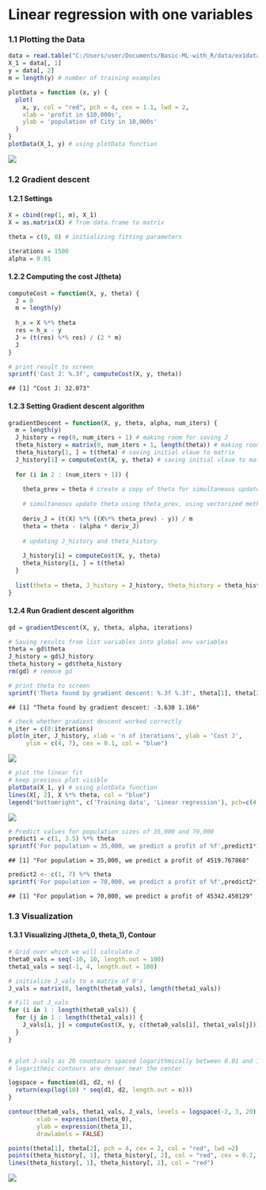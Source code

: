 Linear regression with one variables
================

### 1.1 Plotting the Data

``` r
data = read.table("C:/Users/user/Documents/Basic-ML-with_R/data/ex1data1.txt", sep = ',')
X_1 = data[, 1]
y = data[, 2]
m = length(y) # number of training examples

plotData = function (x, y) {
  plot(
    x, y, col = "red", pch = 4, cex = 1.1, lwd = 2,
    xlab = 'profit in $10,000s',
    ylab = 'population of City in 10,000s'
  )
}
plotData(X_1, y) # using plotData function
```

![](Coursera_ML_Assignment1_update_files/figure-markdown_github-ascii_identifiers/plotting%20data-1.png)

### 1.2 Gradient descent

#### 1.2.1 Settings

``` r
X = cbind(rep(1, m), X_1)
X = as.matrix(X) # from data.frame to matrix

theta = c(0, 0) # initializing fitting parameters

iterations = 1500
alpha = 0.01
```

#### 1.2.2 Computing the cost J(theta)

``` r
computeCost = function(X, y, theta) {
  J = 0 
  m = length(y)
    
  h_x = X %*% theta
  res = h_x - y
  J = (t(res) %*% res) / (2 * m)
  J
}

# print result to screen
sprintf('Cost J: %.3f', computeCost(X, y, theta))
```

    ## [1] "Cost J: 32.073"

#### 1.2.3 Setting Gradient descent algorithm

``` r
gradientDescent = function(X, y, theta, alpha, num_iters) {
  m = length(y)
  J_history = rep(0, num_iters + 1) # making room for saving J
  theta_history = matrix(0, num_iters + 1, length(theta)) # making room for saving theta
  theta_history[1, ] = t(theta) # saving initial vlaue to matrix
  J_history[1] = computeCost(X, y, theta) # saving initial vlaue to matrix
  
  for (i in 2 : (num_iters + 1)) {
    
    theta_prev = theta # create a copy of theta for simultaneous update
    
    # simultaneous update theta using theta_prev, using vectorized method
    
    deriv_J = (t(X) %*% ((X%*% theta_prev) - y)) / m
    theta = theta - (alpha * deriv_J)
    
    # updating J_history and theta_history
    
    J_history[i] = computeCost(X, y, theta)
    theta_history[i, ] = t(theta)
  }
  
  list(theta = theta, J_history = J_history, theta_history = theta_history)
}
```

#### 1.2.4 Run Gradient descent algorithm

``` r
gd = gradientDescent(X, y, theta, alpha, iterations)

# Saving results from list variables into global env variables
theta = gd$theta
J_history = gd$J_history
theta_history = gd$theta_history
rm(gd) # remove gd

# print theta to screen
sprintf('Theta found by gradient descent: %.3f %.3f', theta[1], theta[2])
```

    ## [1] "Theta found by gradient descent: -3.630 1.166"

``` r
# check whether gradient descent worked correctly 
n_iter = c(0:iterations)
plot(n_iter, J_history, xlab = 'n of iterations', ylab = 'Cost J',
     ylim = c(4, 7), cex = 0.1, col = "blue")
```

![](Coursera_ML_Assignment1_update_files/figure-markdown_github-ascii_identifiers/checking-1.png)

``` r
# plot the linear fit
# keep previous plot visible
plotData(X_1, y) # using plotData function
lines(X[, 2], X %*% theta, col = "blue")
legend("bottomright", c('Training data', 'Linear regression'), pch=c(4,NA),col=c("red","blue"), lty=c(NA,1) )
```

![](Coursera_ML_Assignment1_update_files/figure-markdown_github-ascii_identifiers/plotting-1.png)

``` r
# Predict values for population sizes of 35,000 and 70,000
predict1 = c(1, 3.5) %*% theta
sprintf('For population = 35,000, we predict a profit of %f',predict1*10000)
```

    ## [1] "For population = 35,000, we predict a profit of 4519.767868"

``` r
predict2 <- c(1, 7) %*% theta
sprintf('For population = 70,000, we predict a profit of %f',predict2*10000)
```

    ## [1] "For population = 70,000, we predict a profit of 45342.450129"

### 1.3 Visualization

#### 1.3.1 Visualizing J(theta\_0, theta\_1), Contour

``` r
# Grid over which we will calculate J
theta0_vals = seq(-10, 10, length.out = 100)
theta1_vals = seq(-1, 4, length.out = 100)

# initialize J_vals to a matrix of 0's
J_vals = matrix(0, length(theta0_vals), length(theta1_vals))

# Fill out J_vals
for (i in 1 : length(theta0_vals)) {
  for (j in 1 : length(theta1_vals)) {
    J_vals[i, j] = computeCost(X, y, c(theta0_vals[i], theta1_vals[j]))
  }
}


# plot J-vals as 20 countours spaced logarithmically between 0.01 and 100
# logarithmic contours are denser near the center

logspace = function(d1, d2, n) {
  return(exp(log(10) * seq(d1, d2, length.out = n)))
}

contour(theta0_vals, theta1_vals, J_vals, levels = logspace(-2, 3, 20),
        xlab = expression(theta_0),
        ylab = expression(theta_1),
        drawlabels = FALSE)

points(theta[1], theta[2], pch = 4, cex = 2, col = "red", lwd =2)
points(theta_history[, 1], theta_history[, 2], col = "red", cex = 0.2, lwd = 1, pch =19)
lines(theta_history[, 1], theta_history[, 2], col = "red")
```

![](Coursera_ML_Assignment1_update_files/figure-markdown_github-ascii_identifiers/contour-1.png)
